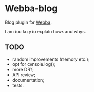 # Webba-blog

Blog plugin for [Webba](https://github.com/sdangelo/webba).

I am too lazy to explain hows and whys.

## TODO

* random improvements (memory etc.);
* opt for console.log();
* more DRY;
* API review;
* documentation;
* tests.
